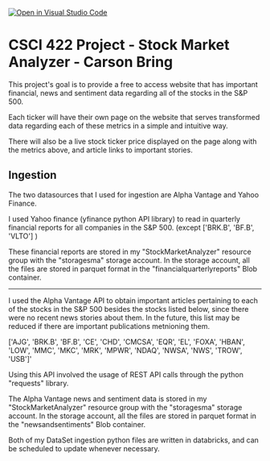 [![Open in Visual Studio Code](https://classroom.github.com/assets/open-in-vscode-718a45dd9cf7e7f842a935f5ebbe5719a5e09af4491e668f4dbf3b35d5cca122.svg)](https://classroom.github.com/online_ide?assignment_repo_id=12453677&assignment_repo_type=AssignmentRepo)
# CSCI 422 Project - Stock Market Analyzer - Carson Bring
This project's goal is to provide a free to access website that has important financial, news and sentiment data regarding all of the stocks in the S&P 500. 

Each ticker will have their own page on the website that serves transformed data regarding each of these metrics in a simple and intuitive way. 

There will also be a live stock ticker price displayed on the page along with the metrics above, and article links to important stories. 


## Ingestion

The two datasources that I used for ingestion are Alpha Vantage and Yahoo Finance.

I used Yahoo finance (yfinance python API library) to read in quarterly financial reports for all companies in the S&P 500. (except ['BRK.B', 'BF.B', 'VLTO'] )

These financial reports are stored in my "StockMarketAnalyzer" resource group with the "storagesma" storage account. In the storage account, all the files are stored in parquet format in the "financialquarterlyreports" Blob container.

--------------------------

I used the Alpha Vantage API to obtain important articles pertaining to each of the stocks in the S&P 500 besides the stocks listed below, since there were no recent news stories about them. In the future, this list may be reduced if there are important publications metnioning them.

['AJG', 'BRK.B', 'BF.B', 'CE', 'CHD', 'CMCSA', 'EQR', 'EL', 'FOXA', 'HBAN', 'LOW', 'MMC', 'MKC', 'MRK', 'MPWR', 'NDAQ', 'NWSA', 'NWS', 'TROW', 'USB']'

Using this API involved the usage of REST API calls through the python "requests" library. 

The Alpha Vantage news and sentiment data is stored in my "StockMarketAnalyzer" resource group with the "storagesma" storage account. In the storage account, all the files are stored in parquet format in the "newsandsentiments" Blob container.


Both of my DataSet ingestion python files are written in databricks, and can be scheduled to update whenever necessary. 
